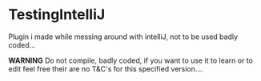 # TestingIntelliJ
Plugin i made while messing around with intelliJ, not to be used badly coded...


**WARNING**
Do not compile, badly coded, if you want to use it to learn or to edit feel free their are no T&C's for this specified version....
